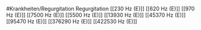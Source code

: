 #Krankheiten/Regurgitation
Regurgitation
[[230 Hz (E)]]
[[620 Hz (E)]]
[[970 Hz (E)]]
[[7500 Hz (E)]]
[[5500 Hz (E)]]
[[13930 Hz (E)]]
[[45370 Hz (E)]]
[[95470 Hz (E)]]
[[376290 Hz (E)]]
[[422530 Hz (E)]]